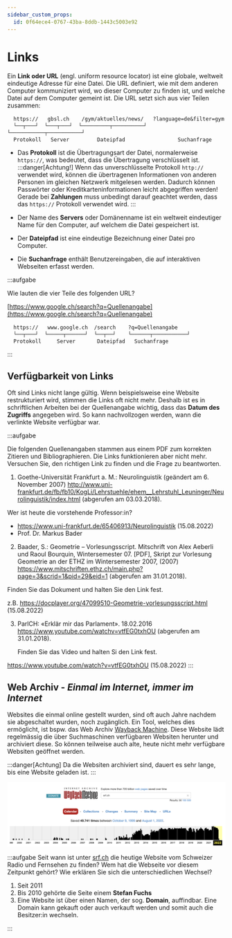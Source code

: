 ```yaml
---
sidebar_custom_props:
  id: 0f64ece4-0767-43ba-8ddb-1443c5003e92
---
```


# Links

Ein **Link oder URL** (engl. uniform resource locator) ist eine globale, weltweit eindeutige  Adresse für eine Datei. Die URL definiert, wie mit dem anderen Computer kommuniziert wird, wo dieser Computer zu finden ist, und welche Datei auf dem Computer gemeint ist. Die URL setzt sich aus vier Teilen zusammen:

```
  https://   gbsl.ch    /gym/aktuelles/news/   ?language=de&filter=gym
  └──┬───┘  └───┬───┘  └─────────┬──────────┘ └───────────┬───────────┘
  Protokoll   Server         Dateipfad                 Suchanfrage
```

- Das **Protokoll** ist die Übertragungsart der Datei, normalerweise `https://`, was bedeutet, dass die Übertragung verschlüsselt ist.
  :::danger[Achtung!]
  Wenn das unverschlüsselte Protokoll `http://` verwendet wird, können die übertragenen Informationen von anderen Personen im gleichen Netzwerk mitgelesen werden. Dadurch können Passwörter oder Kreditkarteninformationen leicht abgegriffen werden!
  Gerade bei **Zahlungen** muss unbedingt darauf geachtet werden, dass das `https://` Protokoll verwendet wird.
  :::

- Der Name des **Servers** oder Domänenname ist ein weltweit eindeutiger Name für den Computer, auf welchem die Datei gespeichert ist.
- Der **Dateipfad** ist eine eindeutige Bezeichnung einer Datei pro Computer.
- Die **Suchanfrage** enthält Benutzereingaben, die auf interaktiven Webseiten erfasst werden.

:::aufgabe

Wie lauten die vier Teile des folgenden URL?

[https://www.google.ch/search?q=Quellenangabe](https://www.google.ch/search?q=Quellenangabe)

<Answer type="text" webKey="0e7760c9-9b78-44be-a023-5c946f1c5d58" />

<Solution webKey="d8afbed1-98b1-43a7-bba8-a692a336d22c">

```
  https://   www.google.ch  /search    ?q=Quellenangabe
  └──┬───┘  └─────┬──────┘  └──┬──┘    └──────┬───────────┘
  Protokoll     Server       Dateipfad   Suchanfrage
```
</Solution>

:::

## Verfügbarkeit von Links

Oft sind Links nicht lange gültig. Wenn beispielsweise eine Website restrukturiert wird, stimmen die Links oft nicht mehr. Deshalb ist es in schriftlichen Arbeiten bei der Quellenangabe wichtig, dass das **Datum des Zugriffs** angegeben wird. So kann nachvollzogen werden, wann die verlinkte Website verfügbar war.

:::aufgabe

Die folgenden Quellenangaben stammen aus einem PDF zum korrekten Zitieren und Bibliographieren. Die Links funktionieren aber nicht mehr. Versuchen Sie, den richtigen Link zu finden und die Frage zu beantworten.

1. Goethe-Universität Frankfurt a. M.: Neurolinguistik (geändert am 6. November 2007) http://www.uni-frankfurt.de/fb/fb10/KogLi/Lehrstuehle/ehem__Lehrstuhl_Leuninger/Neurolinguistik/index.html (abgerufen am 03.03.2018).  

  Wer ist heute die vorstehende Professor:in?
  <Answer type="text" webKey="f9419997-fdd1-4a4c-ae37-40f07d353c21" />
  
<Solution webKey="99a0793d-e17c-448c-83d3-6d8cdde483d9">

  - https://www.uni-frankfurt.de/65406913/Neurolinguistik (15.08.2022)
  - Prof. Dr. Markus Bader

</Solution>



2. Baader, S.: Geometrie – Vorlesungsscript. Mitschrift von Alex Aeberli und Raoul Bourquin, Wintersemester 07. [PDF], Skript zur Vorlesung Geometrie an der ETHZ im Wintersemester 2007, (2007) https://www.mitschriften.ethz.ch/main.php?page=3&scrid=1&pid=29&eid=1 (abgerufen am 31.01.2018).  

  Finden Sie das Dokument und halten Sie den Link fest.
  <Answer type="text" webKey="9e968285-7d48-4b67-975c-3adb5b3b8b1c" />


<Solution webKey="91a9c405-acda-41d8-955a-2272f57cc251">

z.B. https://docplayer.org/47099510-Geometrie-vorlesungsscript.html (15.08.2022)
</Solution>

3. ParlCH: «Erklär mir das Parlament». 18.02.2016 https://www.youtube.com/watchv=vtfEG0txhOU (abgerufen am 31.01.2018).  
   
   Finden Sie das Video und halten Si den Link fest.
   <Answer type="text" webKey="7f3adbb2-4591-4673-a9ae-5e1b0a809ee9" />

<Solution webKey="34a4972b-e9c8-4787-9688-9783e691d826">

https://www.youtube.com/watch?v=vtfEG0txhOU (15.08.2022)
</Solution>
:::

## Web Archiv - *Einmal im Internet, immer im Internet*

Websites die einmal online gestellt wurden, sind oft auch Jahre nachdem sie abgeschaltet wurden, noch zugänglich. Ein Tool, welches dies ermöglicht, ist bspw. das Web Archiv [Wayback Machine](https://web.archive.org/). Diese Website lädt regelmässig die über Suchmaschinen verfügbaren Websiten herunter und archiviert diese. So können teilweise auch alte, heute nicht mehr verfügbare Websiten geöffnet werden.

:::danger[Achtung]
Da die Websiten archiviert sind, dauert es sehr lange, bis eine Website geladen ist.
:::

![Die Versionen der Seite [srf.ch](https://srf.ch)](images/wayback-srf.png)

:::aufgabe
Seit wann ist unter [srf.ch](https://srf.ch) die heutige Website vom Schweizer Radio und Fernsehen zu finden? Wem hat die Webseite vor diesem Zeitpunkt gehört? Wie erklären Sie sich die unterschiedlichen Wechsel?

<Answer type="text" webKey="61faebd8-f614-4823-8af2-d5e34f3b5a3e" />
<Solution webKey="a4ab9909-2b1b-4b11-8aba-0990594d17c0">

1. Seit 2011
2. Bis 2010 gehörte die Seite einem **Stefan Fuchs**
3. Eine Website ist über einen Namen, der sog. **Domain**, auffindbar. Eine Domain kann gekauft oder auch verkauft werden und somit auch die Besitzer:in wechseln.

</Solution>
:::
